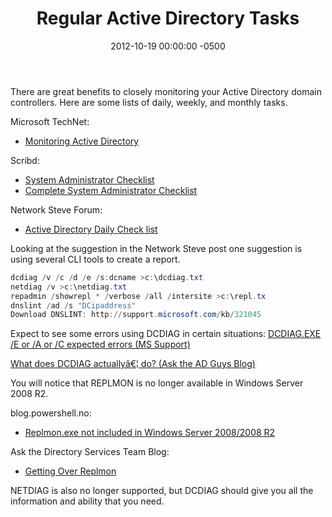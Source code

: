 ﻿---
title:  Regular Active Directory Tasks
date:   2012-10-19 00:00:00 -0500
categories: IT
---

There are great benefits to closely monitoring your Active Directory domain controllers. Here are some lists of daily, weekly, and monthly tasks.

Microsoft TechNet:
- <a href="http://technet.microsoft.com/en-us/library/bb727046.aspx">Monitoring Active Directory</a>

Scribd:
- <a href="http://www.scribd.com/doc/4623275/System-Administrator-Checklist">System Administrator Checklist</a>
- <a href="http://www.scribd.com/doc/54687404/Complete-System-Administrator-Checklist">Complete System Administrator Checklist</a>

Network Steve Forum:
- <a href="http://www.networksteve.com/forum/topic.php/Active_Directory_Daily_Check_list/?TopicId=19558&Posts=6">Active Directory Daily Check list</a>

Looking at the suggestion in the Network Steve post one suggestion is using several CLI tools to create a report.

```powershell
dcdiag /v /c /d /e /s:dcname >c:\dcdiag.txt
netdiag /v >c:\netdiag.txt
repadmin /showrepl * /verbose /all /intersite >c:\repl.tx
dnslint /ad /s "DCipaddress"
Download DNSLINT: http://support.microsoft.com/kb/321045
```

Expect to see some errors using DCDIAG in certain situations:
<a href="http://support.microsoft.com/kb/2512643">DCDIAG.EXE /E or /A or /C expected errors (MS Support)</a>

<a href="http://blogs.technet.com/b/askds/archive/2011/03/22/what-does-dcdiag-actually-do.aspx">What does DCDIAG actuallyâ€¦ do? (Ask the AD Guys Blog)</a>

You will notice that REPLMON is no longer available in Windows Server 2008 R2.

blog.powershell.no:
- <a href="http://blogs.technet.com/b/askds/archive/2009/07/01/getting-over-replmon.aspx">Replmon.exe not included in Windows Server 2008/2008 R2</a>

Ask the Directory Services Team Blog:
- <a href="http://blogs.technet.com/b/askds/archive/2009/07/01/getting-over-replmon.aspx">Getting Over Replmon</a>

NETDIAG is also no longer supported, but DCDIAG should give you all the information and ability that you need.
